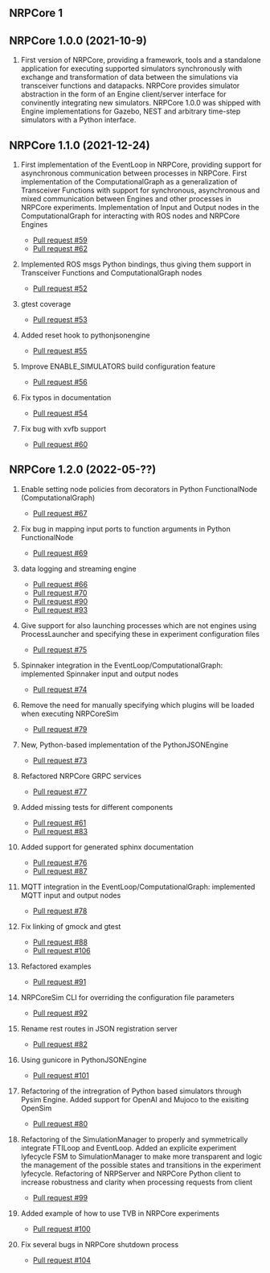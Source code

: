 ## NRPCore 1

## NRPCore 1.0.0 (2021-10-9)

1. First version of NRPCore, providing a framework, tools and a standalone application for executing supported simulators synchronously with exchange and transformation of data between the simulations via transceiver functions and datapacks. NRPCore provides simulator abstraction in the form of an Engine client/server interface for convinently integrating new simulators. NRPCore 1.0.0 was shipped with Engine implementations for Gazebo, NEST and arbitrary time-step simulators with a Python interface.

## NRPCore 1.1.0 (2021-12-24)

1. First implementation of the EventLoop in NRPCore, providing support for asynchronous communication between processes in NRPCore. First implementation of the ComputationalGraph as a generalization of Transceiver Functions with support for synchronous, asynchronous and mixed communication between Engines and other processes in NRPCore experiments. Implementation of Input and Output nodes in the ComputationalGraph for interacting with ROS nodes and NRPCore Engines
    * [Pull request #59](https://bitbucket.org/hbpneurorobotics/nrp-core/pull-requests/59)
    * [Pull request #62](https://bitbucket.org/hbpneurorobotics/nrp-core/pull-requests/62)
    
2. Implemented ROS msgs Python bindings, thus giving them support in Transceiver Functions and ComputationalGraph nodes
    * [Pull request #52](https://bitbucket.org/hbpneurorobotics/nrp-core/pull-requests/52)

3. gtest coverage
    * [Pull request #53](https://bitbucket.org/hbpneurorobotics/nrp-core/pull-requests/53)
    
4. Added reset hook to pythonjsonengine
    * [Pull request #55](https://bitbucket.org/hbpneurorobotics/nrp-core/pull-requests/55)

5. Improve ENABLE_SIMULATORS build configuration feature
    * [Pull request #56](https://bitbucket.org/hbpneurorobotics/nrp-core/pull-requests/56)
    
6. Fix typos in documentation
    * [Pull request #54](https://bitbucket.org/hbpneurorobotics/nrp-core/pull-requests/54)
    
7. Fix bug with xvfb support
    * [Pull request #60](https://bitbucket.org/hbpneurorobotics/nrp-core/pull-requests/60)
    
    
## NRPCore 1.2.0 (2022-05-??)

1. Enable setting node policies from decorators in Python FunctionalNode (ComputationalGraph) 
    * [Pull request #67](https://bitbucket.org/hbpneurorobotics/nrp-core/pull-requests/67)
    
2. Fix bug in mapping input ports to function arguments in Python FunctionalNode
    * [Pull request #69](https://bitbucket.org/hbpneurorobotics/nrp-core/pull-requests/69)

3. data logging and streaming engine
    * [Pull request #66](https://bitbucket.org/hbpneurorobotics/nrp-core/pull-requests/66)
    * [Pull request #70](https://bitbucket.org/hbpneurorobotics/nrp-core/pull-requests/70)
    * [Pull request #90](https://bitbucket.org/hbpneurorobotics/nrp-core/pull-requests/90)
    * [Pull request #93](https://bitbucket.org/hbpneurorobotics/nrp-core/pull-requests/93)

4. Give support for also launching processes which are not engines using ProcessLauncher and specifying these in experiment configuration files
    * [Pull request #75](https://bitbucket.org/hbpneurorobotics/nrp-core/pull-requests/75)
    
5. Spinnaker integration in the EventLoop/ComputationalGraph: implemented Spinnaker input and output nodes
    * [Pull request #74](https://bitbucket.org/hbpneurorobotics/nrp-core/pull-requests/74)
    
6. Remove the need for manually specifying which plugins will be loaded when executing NRPCoreSim
    * [Pull request #79](https://bitbucket.org/hbpneurorobotics/nrp-core/pull-requests/79)
    
7. New, Python-based implementation of the PythonJSONEngine
    * [Pull request #73](https://bitbucket.org/hbpneurorobotics/nrp-core/pull-requests/73)
    
8. Refactored NRPCore GRPC services
    * [Pull request #77](https://bitbucket.org/hbpneurorobotics/nrp-core/pull-requests/77)
    
9. Added missing tests for different components
    * [Pull request #61](https://bitbucket.org/hbpneurorobotics/nrp-core/pull-requests/61)
    * [Pull request #83](https://bitbucket.org/hbpneurorobotics/nrp-core/pull-requests/83)

10. Added support for generated sphinx documentation
    * [Pull request #76](https://bitbucket.org/hbpneurorobotics/nrp-core/pull-requests/76)
    * [Pull request #87](https://bitbucket.org/hbpneurorobotics/nrp-core/pull-requests/87)
    
11. MQTT integration in the EventLoop/ComputationalGraph: implemented MQTT input and output nodes
    * [Pull request #78](https://bitbucket.org/hbpneurorobotics/nrp-core/pull-requests/78)
    
12. Fix linking of gmock and gtest
    * [Pull request #88](https://bitbucket.org/hbpneurorobotics/nrp-core/pull-requests/88)
    * [Pull request #106](https://bitbucket.org/hbpneurorobotics/nrp-core/pull-requests/106)
    
13. Refactored examples
    * [Pull request #91](https://bitbucket.org/hbpneurorobotics/nrp-core/pull-requests/91)
    
14. NRPCoreSim CLI for overriding the configuration file parameters
    * [Pull request #92](https://bitbucket.org/hbpneurorobotics/nrp-core/pull-requests/92)
    
15. Rename rest routes in JSON registration server
    * [Pull request #82](https://bitbucket.org/hbpneurorobotics/nrp-core/pull-requests/82)

16. Using gunicore in PythonJSONEngine
    * [Pull request #101](https://bitbucket.org/hbpneurorobotics/nrp-core/pull-requests/101)
    
17. Refactoring of the intregration of Python based simulators through Pysim Engine. Added support for OpenAI and Mujoco to the exisiting OpenSim
    * [Pull request #80](https://bitbucket.org/hbpneurorobotics/nrp-core/pull-requests/80)
    
18. Refactoring of the SimulationManager to properly and symmetrically integrate FTILoop and EventLoop. Added an explicite experiment lyfecycle FSM to SimulationManager to make more transparent and logic the management of the possible states and transitions in the experiment lyfecycle. Refactoring of NRPServer and NRPCore Python client to increase robustness and clarity when processing requests from client
    * [Pull request #99](https://bitbucket.org/hbpneurorobotics/nrp-core/pull-requests/99)

19. Added example of how to use TVB in NRPCore experiments
    * [Pull request #100](https://bitbucket.org/hbpneurorobotics/nrp-core/pull-requests/100)
    
20. Fix several bugs in NRPCore shutdown process
    * [Pull request #104](https://bitbucket.org/hbpneurorobotics/nrp-core/pull-requests/104)
    
    
    
    
    
